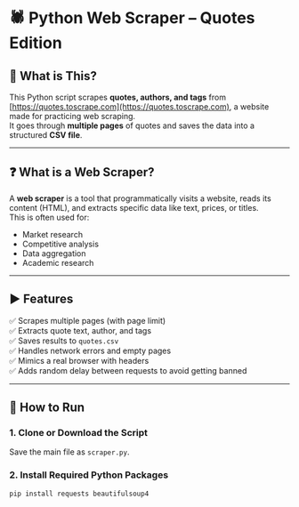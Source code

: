 # 🕷️ Python Web Scraper – Quotes Edition

## 📌 What is This?

This Python script scrapes **quotes, authors, and tags** from [https://quotes.toscrape.com](https://quotes.toscrape.com), a website made for practicing web scraping.  
It goes through **multiple pages** of quotes and saves the data into a structured **CSV file**.

---

## ❓ What is a Web Scraper?

A **web scraper** is a tool that programmatically visits a website, reads its content (HTML), and extracts specific data like text, prices, or titles.  
This is often used for:
- Market research  
- Competitive analysis  
- Data aggregation  
- Academic research  
---

## ▶️ Features

✅ Scrapes multiple pages (with page limit)  
✅ Extracts quote text, author, and tags  
✅ Saves results to `quotes.csv`  
✅ Handles network errors and empty pages  
✅ Mimics a real browser with headers  
✅ Adds random delay between requests to avoid getting banned

---

## 🚀 How to Run

### 1. Clone or Download the Script

Save the main file as `scraper.py`.

### 2. Install Required Python Packages

```bash
pip install requests beautifulsoup4